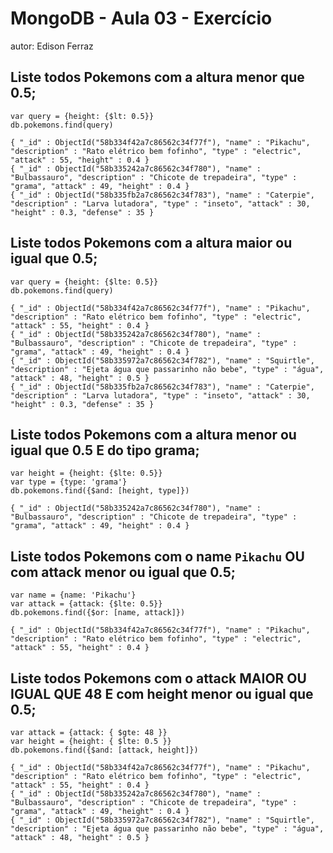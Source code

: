 # MongoDB - Aula 03 - Exercício
autor: Edison Ferraz


## Liste todos Pokemons com a altura menor que 0.5;
```
var query = {height: {$lt: 0.5}}
db.pokemons.find(query)

{ "_id" : ObjectId("58b334f42a7c86562c34f77f"), "name" : "Pikachu", "description" : "Rato elétrico bem fofinho", "type" : "electric", "attack" : 55, "height" : 0.4 }
{ "_id" : ObjectId("58b335242a7c86562c34f780"), "name" : "Bulbassauro", "description" : "Chicote de trepadeira", "type" : "grama", "attack" : 49, "height" : 0.4 }
{ "_id" : ObjectId("58b335fb2a7c86562c34f783"), "name" : "Caterpie", "description" : "Larva lutadora", "type" : "inseto", "attack" : 30, "height" : 0.3, "defense" : 35 }
```


## Liste todos Pokemons com a altura maior ou igual que 0.5;
```
var query = {height: {$lte: 0.5}}
db.pokemons.find(query)

{ "_id" : ObjectId("58b334f42a7c86562c34f77f"), "name" : "Pikachu", "description" : "Rato elétrico bem fofinho", "type" : "electric", "attack" : 55, "height" : 0.4 }
{ "_id" : ObjectId("58b335242a7c86562c34f780"), "name" : "Bulbassauro", "description" : "Chicote de trepadeira", "type" : "grama", "attack" : 49, "height" : 0.4 }
{ "_id" : ObjectId("58b335972a7c86562c34f782"), "name" : "Squirtle", "description" : "Ejeta água que passarinho não bebe", "type" : "água", "attack" : 48, "height" : 0.5 }
{ "_id" : ObjectId("58b335fb2a7c86562c34f783"), "name" : "Caterpie", "description" : "Larva lutadora", "type" : "inseto", "attack" : 30, "height" : 0.3, "defense" : 35 }
```


## Liste todos Pokemons com a altura menor ou igual que 0.5 E do tipo grama;
```
var height = {height: {$lte: 0.5}}
var type = {type: 'grama'}
db.pokemons.find({$and: [height, type]})

{ "_id" : ObjectId("58b335242a7c86562c34f780"), "name" : "Bulbassauro", "description" : "Chicote de trepadeira", "type" : "grama", "attack" : 49, "height" : 0.4 }
```


## Liste todos Pokemons com o name `Pikachu` OU com attack menor ou igual que 0.5;
```
var name = {name: 'Pikachu'}
var attack = {attack: {$lte: 0.5}}
db.pokemons.find({$or: [name, attack]})

{ "_id" : ObjectId("58b334f42a7c86562c34f77f"), "name" : "Pikachu", "description" : "Rato elétrico bem fofinho", "type" : "electric", "attack" : 55, "height" : 0.4 }
```


## Liste todos Pokemons com o attack MAIOR OU IGUAL QUE 48 E com  height menor ou igual que 0.5;
```
var attack = {attack: { $gte: 48 }}
var height = {height: { $lte: 0.5 }}
db.pokemons.find({$and: [attack, height]})

{ "_id" : ObjectId("58b334f42a7c86562c34f77f"), "name" : "Pikachu", "description" : "Rato elétrico bem fofinho", "type" : "electric", "attack" : 55, "height" : 0.4 }
{ "_id" : ObjectId("58b335242a7c86562c34f780"), "name" : "Bulbassauro", "description" : "Chicote de trepadeira", "type" : "grama", "attack" : 49, "height" : 0.4 }
{ "_id" : ObjectId("58b335972a7c86562c34f782"), "name" : "Squirtle", "description" : "Ejeta água que passarinho não bebe", "type" : "água", "attack" : 48, "height" : 0.5 }
```